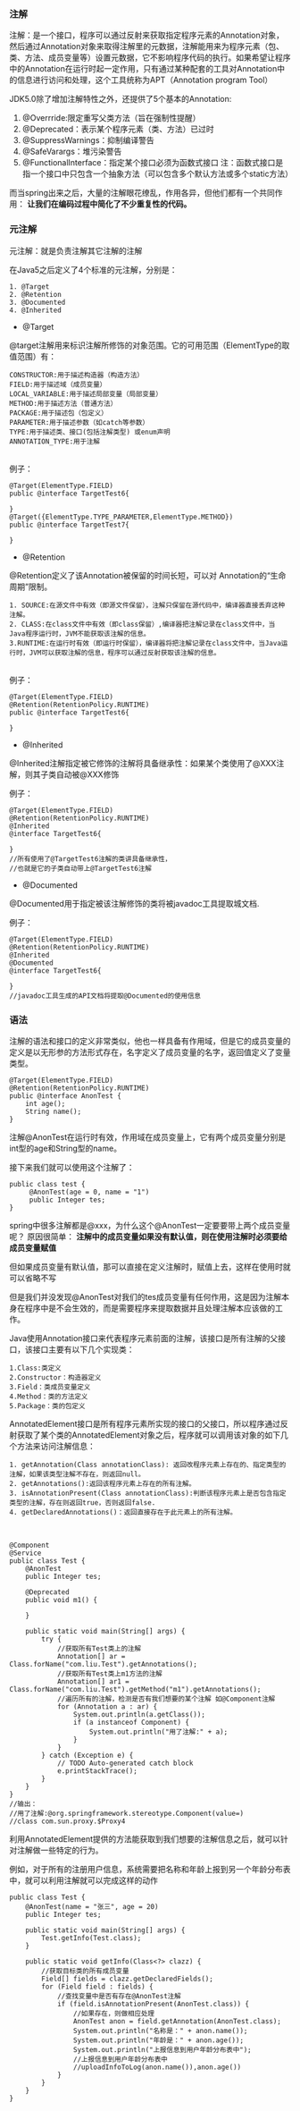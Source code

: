 ### 注解

注解：是一个接口，程序可以通过反射来获取指定程序元素的Annotation对象，然后通过Annotation对象来取得注解里的元数据，注解能用来为程序元素（包、类、方法、成员变量等）设置元数据，它不影响程序代码的执行。如果希望让程序中的Annotation在运行时起一定作用，只有通过某种配套的工具对Annotation中的信息进行访问和处理，这个工具统称为APT（Annotation program Tool）


JDK5.0除了增加注解特性之外，还提供了5个基本的Annotation:

1. @Overrride:限定重写父类方法（旨在强制性提醒）
2. @Deprecated：表示某个程序元素（类、方法）已过时
3. @SuppressWarnings：抑制编译警告
4. @SafeVarargs：堆污染警告
5. @FunctionalInterface：指定某个接口必须为函数式接口
注：函数式接口是指一个接口中只包含一个抽象方法（可以包含多个默认方法或多个static方法）



而当spring出来之后，大量的注解眼花缭乱，作用各异，但他们都有一个共同作用：
**让我们在编码过程中简化了不少重复性的代码。**

### 元注解

元注解：就是负责注解其它注解的注解


在Java5之后定义了4个标准的元注解，分别是：
	
	1. @Target
	2. @Retention
	3. @Documented
	4. @Inherited


-  @Target

@target注解用来标识注解所修饰的对象范围。它的可用范围（ElementType的取值范围）有：

	CONSTRUCTOR:用于描述构造器（构造方法）
	FIELD:用于描述域（成员变量）
	LOCAL_VARIABLE:用于描述局部变量（局部变量）
	METHOD:用于描述方法（普通方法）
	PACKAGE:用于描述包（包定义）
	PARAMETER:用于描述参数（如catch等参数）
	TYPE:用于描述类、接口(包括注解类型) 或enum声明
	ANNOTATION_TYPE:用于注解
	   
</br>例子：
	
	@Target(ElementType.FIELD)
	public @interface TargetTest6{

	}
	@Target({ElementType.TYPE_PARAMETER,ElementType.METHOD})
	public @interface TargetTest7{

	}

- @Retention

@Retention定义了该Annotation被保留的时间长短，可以对 Annotation的“生命周期”限制。
	
	1. SOURCE:在源文件中有效（即源文件保留），注解只保留在源代码中，编译器直接丢弃这种注解。
	2. CLASS:在class文件中有效（即class保留）,编译器把注解记录在class文件中，当Java程序运行时，JVM不能获取该注解的信息。
	3.RUNTIME:在运行时有效（即运行时保留），编译器将把注解记录在class文件中，当Java运行时，JVM可以获取注解的信息，程序可以通过反射获取该注解的信息。

</br>例子：

	@Target(ElementType.FIELD)
	@Retention(RetentionPolicy.RUNTIME)
	public @interface TargetTest6{

	}

- @Inherited

@Inherited注解指定被它修饰的注解将具备继承性：如果某个类使用了@XXX注解，则其子类自动被@XXX修饰

例子：

	@Target(ElementType.FIELD)
	@Retention(RetentionPolicy.RUNTIME)
	@Inherited
	@interface TargetTest6{

	}
	//所有使用了@TargetTest6注解的类讲具备继承性，
    //也就是它的子类自动带上@TargetTest6注解


- @Documented

@Documented用于指定被该注解修饰的类将被javadoc工具提取城文档.

例子：


	@Target(ElementType.FIELD)
	@Retention(RetentionPolicy.RUNTIME)
	@Inherited
	@Documented
	@interface TargetTest6{

	}
    //javadoc工具生成的API文档将提取@Documented的使用信息


### 语法

注解的语法和接口的定义非常类似，他也一样具备有作用域，但是它的成员变量的定义是以无形参的方法形式存在，名字定义了成员变量的名字，返回值定义了变量类型。


	@Target(ElementType.FIELD)
	@Retention(RetentionPolicy.RUNTIME)
	public @interface AnonTest {
	    int age();
	    String name();
    }

注解@AnonTest在运行时有效，作用域在成员变量上，它有两个成员变量分别是int型的age和String型的name。


接下来我们就可以使用这个注解了：
	
	public class test {    
	     @AnonTest(age = 0, name = "1")
	     public Integer tes;
    }


spring中很多注解都是@xxx，为什么这个@AnonTest一定要要带上两个成员变量呢？
原因很简单：
**注解中的成员变量如果没有默认值，则在使用注解时必须要给成员变量赋值**

但如果成员变量有默认值，那可以直接在定义注解时，赋值上去，这样在使用时就可以省略不写


但是我们并没发现@AnonTest对我们的tes成员变量有任何作用，这是因为注解本身在程序中是不会生效的，而是需要程序来提取数据并且处理注解本应该做的工作。


Java使用Annotation接口来代表程序元素前面的注解，该接口是所有注解的父接口，该接口主要有以下几个实现类：


	1.Class:类定义
	2.Constructor：构造器定义
	3.Field：类成员变量定义
	4.Method：类的方法定义
	5.Package：类的包定义


AnnotatedElement接口是所有程序元素所实现的接口的父接口，所以程序通过反射获取了某个类的AnnotatedElement对象之后，程序就可以调用该对象的如下几个方法来访问注解信息：


	1. getAnnotation(Class annotationClass): 返回改程序元素上存在的、指定类型的注解，如果该类型注解不存在，则返回null。
	2. getAnnotations():返回该程序元素上存在的所有注解。
	3. isAnnotationPresent(Class annotationClass):判断该程序元素上是否包含指定类型的注解，存在则返回true，否则返回false.
	4. getDeclaredAnnotations()：返回直接存在于此元素上的所有注解。

</br>

	@Component
	@Service
	public class Test {
	    @AnonTest
	    public Integer tes;
	
	    @Deprecated
	    public void m1() {
	
	    }
	
	    public static void main(String[] args) {
	        try {
	            //获取所有Test类上的注解
	            Annotation[] ar = Class.forName("com.liu.Test").getAnnotations();
	            //获取所有Test类上m1方法的注解
	            Annotation[] ar1 = Class.forName("com.liu.Test").getMethod("m1").getAnnotations();
	            //遍历所有的注解，检测是否有我们想要的某个注解 如@Component注解
	            for (Annotation a : ar) {
	                System.out.println(a.getClass());
	                if (a instanceof Component) {
	                    System.out.println("用了注解:" + a);
	                }
	            }
	        } catch (Exception e) {
	            // TODO Auto-generated catch block
	            e.printStackTrace();
	        }
	    }
	}
	//输出：
	//用了注解:@org.springframework.stereotype.Component(value=)
	//class com.sun.proxy.$Proxy4


利用AnnotatedElement提供的方法能获取到我们想要的注解信息之后，就可以针对注解做一些特定的行为。


例如，对于所有的注册用户信息，系统需要把名称和年龄上报到另一个年龄分布表中，就可以利用注解就可以完成这样的动作


	public class Test {
	    @AnonTest(name = "张三", age = 20)
	    public Integer tes;
	
	    public static void main(String[] args) {
	        Test.getInfo(Test.class);
	    }
	
	    public static void getInfo(Class<?> clazz) {
	        //获取目标类的所有成员变量
	        Field[] fields = clazz.getDeclaredFields();
	        for (Field field : fields) {
	            //查找变量中是否有存在@AnonTest注解
	            if (field.isAnnotationPresent(AnonTest.class)) {
	                //如果存在，则做相应处理
	                AnonTest anon = field.getAnnotation(AnonTest.class);
	                System.out.println("名称是：" + anon.name());
	                System.out.println("年龄是：" + anon.age());
	                System.out.println("上报信息到用户年龄分布表中");
	                //上报信息到用户年龄分布表中
	                //uploadInfoToLog(anon.name()),anon.age())
	            }
	        }
	    }
	}
